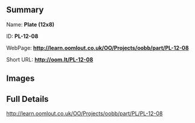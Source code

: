 

## Summary
 
Name: __Plate (12x8)__

ID: __PL-12-08__

WebPage: __http://learn.oomlout.co.uk/OO/Projects/oobb/part/PL-12-08__

Short URL: __http://oom.lt/PL-12-08__


## Images




## Full Details

 http://learn.oomlout.co.uk/OO/Projects/oobb/part/PL/PL-12-08

